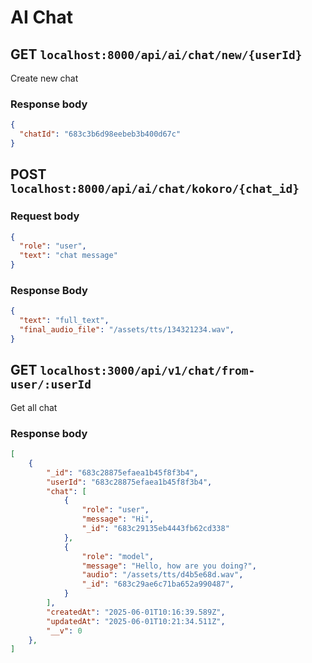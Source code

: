 # AI Chat

## GET `localhost:8000/api/ai/chat/new/{userId}`
Create new chat
### Response body
```json
{
  "chatId": "683c3b6d98eebeb3b400d67c"
}
```

## POST `localhost:8000/api/ai/chat/kokoro/{chat_id}`
### Request body
```json
{
  "role": "user",
  "text": "chat message"
}
```
### Response Body
```json
{
  "text": "full_text",
  "final_audio_file": "/assets/tts/134321234.wav",
}
```

## GET `localhost:3000/api/v1/chat/from-user/:userId`
Get all chat
### Response body
```json
[
    {
        "_id": "683c28875efaea1b45f8f3b4",
        "userId": "683c28875efaea1b45f8f3b4",
        "chat": [
            {
                "role": "user",
                "message": "Hi",
                "_id": "683c29135eb4443fb62cd338"
            },
            {
                "role": "model",
                "message": "Hello, how are you doing?",
                "audio": "/assets/tts/d4b5e68d.wav",
                "_id": "683c29ae6c71ba652a990487",
            }
        ],
        "createdAt": "2025-06-01T10:16:39.589Z",
        "updatedAt": "2025-06-01T10:21:34.511Z",
        "__v": 0
    },
]
```
